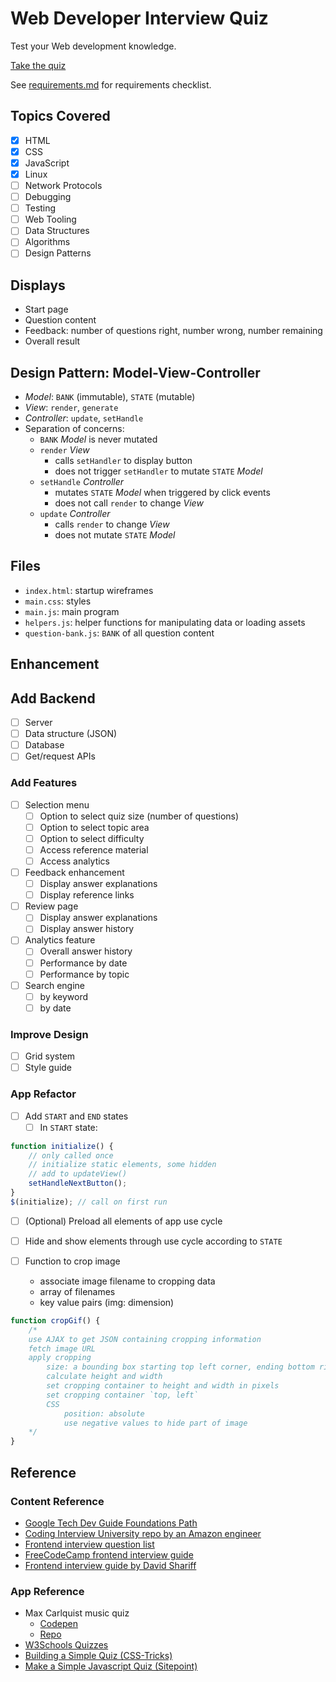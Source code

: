 # Web Developer Interview Quiz

Test your Web development knowledge. 

[Take the quiz](https://elainechan.github.io/webdev/quiz/index.html)

See [requirements.md](https://github.com/elainechan/webdev/blob/master/quiz/requirements.md) for requirements checklist.

## Topics Covered
* [x] HTML
* [x] CSS
* [x] JavaScript
* [x] Linux
* [ ] Network Protocols
* [ ] Debugging
* [ ] Testing
* [ ] Web Tooling
* [ ] Data Structures
* [ ] Algorithms
* [ ] Design Patterns

## Displays
* Start page
* Question content
* Feedback: number of questions right, number wrong, number remaining
* Overall result

## Design Pattern: Model-View-Controller
* _Model_: `BANK` (immutable), `STATE` (mutable)
* _View_: `render`, `generate`
* _Controller_: `update`, `setHandle`
* Separation of concerns:
    * `BANK` _Model_ is never mutated
    * `render` _View_
        * calls `setHandler` to display button
        * does not trigger `setHandler` to mutate `STATE` _Model_
    * `setHandle` _Controller_ 
        * mutates `STATE` _Model_ when triggered by click events
        * does not call `render` to change _View_
    * `update` _Controller_ 
        * calls `render` to change _View_
        * does not mutate `STATE` _Model_

## Files
* `index.html`: startup wireframes
* `main.css`: styles
* `main.js`: main program
* `helpers.js`: helper functions for manipulating data or loading assets
* `question-bank.js`: `BANK` of all question content

## Enhancement

## Add Backend
* [ ] Server
* [ ] Data structure (JSON)
* [ ] Database
* [ ] Get/request APIs

### Add Features
* [ ] Selection menu
    * [ ] Option to select quiz size (number of questions)
    * [ ] Option to select topic area
    * [ ] Option to select difficulty
    * [ ] Access reference material
    * [ ] Access analytics
* [ ] Feedback enhancement
    * [ ] Display answer explanations
    * [ ] Display reference links
* [ ] Review page
    * [ ] Display answer explanations
    * [ ] Display answer history
* [ ] Analytics feature
    * [ ] Overall answer history
    * [ ] Performance by date
    * [ ] Performance by topic
* [ ] Search engine
    * [ ] by keyword
    * [ ] by date

### Improve Design
* [ ] Grid system
* [ ] Style guide

### App Refactor
* [ ] Add `START` and `END` states
    * [ ] In `START` state:
```javascript
function initialize() {
    // only called once
    // initialize static elements, some hidden
    // add to updateView()
    setHandleNextButton();
}
$(initialize); // call on first run
```

 * [ ] (Optional) Preload all elements of app use cycle
 * [ ] Hide and show elements through use cycle according to `STATE`

* [ ] Function to crop image
    * associate image filename to cropping data
    * array of filenames
    * key value pairs (img: dimension)
```javascript
function cropGif() {
    /*
    use AJAX to get JSON containing cropping information
    fetch image URL
    apply cropping
        size: a bounding box starting top left corner, ending bottom right corner
        calculate height and width
        set cropping container to height and width in pixels
        set cropping container `top, left`
        CSS
            position: absolute
            use negative values to hide part of image
    */
}
```

## Reference
### Content Reference
* [Google Tech Dev Guide Foundations Path](https://techdevguide.withgoogle.com/paths/foundational/)
* [Coding Interview University repo by an Amazon engineer](https://github.com/jwasham/coding-interview-university)
* [Frontend interview question list](https://github.com/h5bp/Front-end-Developer-Interview-Questions)
* [FreeCodeCamp frontend interview guide](https://medium.freecodecamp.org/cracking-the-front-end-interview-9a34cd46237)
* [Frontend interview guide by David Shariff](http://davidshariff.com/blog/preparing-for-a-front-end-web-development-interview-in-2017/)

### App Reference
* Max Carlquist music quiz 
    * [Codepen](https://codepen.io/Tenkaklet/pen/QEpWPo?editors=1111)
    * [Repo](https://github.com/Tenkaklet/MusicQuiz/blob/master/index.html)
* [W3Schools Quizzes](https://www.w3schools.com/quiztest/quiztest.asp?Qtest=HTML)
* [Building a Simple Quiz (CSS-Tricks)](https://css-tricks.com/building-a-simple-quiz/)
* [Make a Simple Javascript Quiz (Sitepoint)](https://www.sitepoint.com/simple-javascript-quiz/)
